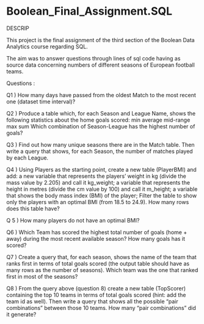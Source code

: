 # Boolean_Final_Assignment.SQL

DESCRIP

This project is the final assignment of the third section of the Boolean Data Analytics course regarding SQL.

The aim was to answer questions through lines of sql code having as source data concerning numbers of different seasons of European football teams.

Questions : 

Q1 ) How many days have passed from the oldest Match to the most recent one (dataset time interval)?

Q2 ) Produce a table which, for each Season and League Name, shows the following statistics about the home goals scored: 
min
average 
mid-range 
max 
sum
Which combination of Season-League has the highest number of goals? 


Q3 ) Find out how many unique seasons there are in the Match table. 
Then write a query that shows, for each Season, the number of matches played by each League. 

Q4 ) Using Players as the starting point, create a new table (PlayerBMI) and add: 
a new variable that represents the players’ weight in kg (divide the mass value by 2.205) and call it kg_weight; 
a variable that represents the height in metres (divide the cm value by 100) and call it m_height; 
a variable that shows the body mass index (BMI) of the player;
Filter the table to show only the players with an optimal BMI (from 18.5 to 24.9). 
	How many rows does this table have?

Q 5 ) How many players do not have an optimal BMI? 

Q6 ) Which Team has scored the highest total number of goals (home + away) during the most recent available season? How many goals has it scored?

Q7 ) Create a query that, for each season, shows the name of the team that ranks first in terms of total goals scored (the output table should have as many rows as the number of seasons). 
Which team was the one that ranked first in most of the seasons? 

Q8 ) From the query above (question 8) create a new table (TopScorer) containing the top 10 teams in terms of total goals scored (hint: add the team id as well). 
Then write a query that shows all the possible “pair combinations” between those 10 teams. How many “pair combinations” did it generate? 

